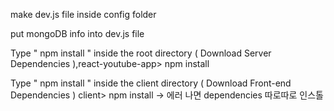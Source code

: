 make dev.js file inside config folder

put mongoDB info into dev.js file

Type " npm install " inside the root directory ( Download Server Dependencies ),react-youtube-app> npm install

Type " npm install " inside the client directory ( Download Front-end Dependencies ) client> npm install -> 에러 나면 dependencies 따로따로 인스톨
